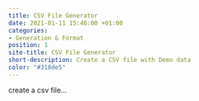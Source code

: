 ```yaml
---
title: CSV File Generator
date: 2021-01-11 15:46:00 +01:00
categories:
- Generation & Format
position: 1
site-title: CSV File Generator
short-description: Create a CSV file with Demo data
color: "#318de5"
---
```


create a csv file...